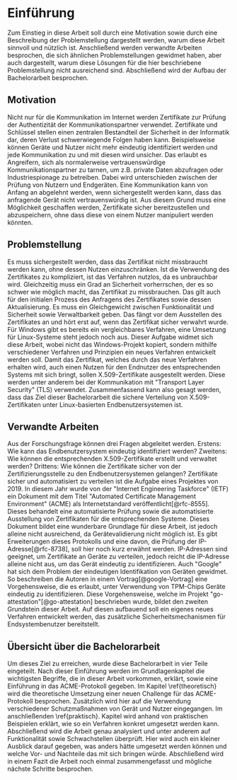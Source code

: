 # Einführung
Zum Einstieg in diese Arbeit soll durch eine Motivation sowie durch eine Beschreibung der Problemstellung dargestellt werden, warum diese Arbeit sinnvoll und nützlich ist. Anschließend werden verwandte Arbeiten besprochen, die sich ähnlichen Problemstellungen gewidmet haben, aber auch dargestellt, warum diese Lösungen für die hier beschriebene Problemstellung nicht ausreichend sind. Abschließend wird der Aufbau der Bachelorarbeit besprochen.

## Motivation
Nicht nur für die Kommunikation im Internet werden Zertifikate zur Prüfung der Authentizität der Kommunikationspartner verwendet. Zertifikate und Schlüssel stellen einen zentralen Bestandteil der Sicherheit in der Informatik dar, deren Verlust schwerwiegende Folgen haben kann. Beispielsweise können Geräte und Nutzer nicht mehr eindeutig identifiziert werden und jede Kommunikation zu und mit diesen wird unsicher. Das erlaubt es Angreifern, sich als normalerweise vertrauenswürdige Kommunikationspartner zu tarnen, um z.B. private Daten abzufragen oder Industriespionage zu betreiben. Dabei wird unterschieden zwischen der Prüfung von Nutzern und Endgeräten. Eine Kommunikation kann von Anfang an abgelehnt werden, wenn sichergestellt werden kann, dass das anfragende Gerät nicht vertrauenswürdig ist. Aus diesem Grund muss eine Möglichkeit geschaffen werden, Zertifikate sicher bereitzustellen und abzuspeichern, ohne dass diese von einem Nutzer manipuliert werden könnten.

## Problemstellung
Es muss sichergestellt werden, dass das Zertifikat nicht missbraucht werden kann, ohne dessen Nutzen einzuschränken. Ist die Verwendung des Zertifikates zu kompliziert, ist das Verfahren nutzlos, da es unbrauchbar wird. Gleichzeitig muss ein Grad an Sicherheit vorherrschen, der es so schwer wie möglich macht, das Zertifikat zu missbrauchen. Das gilt auch für den initialen Prozess des Anfragens des Zertifikates sowie dessen Aktualisierung. Es muss ein Gleichgewicht zwischen Funktionalität und Sicherheit sowie Verwaltbarkeit geben. Das fängt vor dem Ausstellen des Zertifikates an und hört erst auf, wenn das Zertifikat sicher verwahrt wurde. Für Windows gibt es bereits ein vergleichbares Verfahren, eine Umsetzung für Linux-Systeme steht jedoch noch aus. Dieser Aufgabe widmet sich diese Arbeit, wobei nicht das Windows-Projekt kopiert, sondern mithilfe verschiedener Verfahren und Prinzipien ein neues Verfahren entwickelt werden soll. Damit das Zertifikat, welches durch das neue Verfahren erhalten wird, auch einen Nutzen für den Endnutzer des entsprechenden Systems mit sich bringt, sollen X.509-Zertifikate ausgestellt werden. Diese werden unter anderem bei der Kommunikation mit "Transport Layer Security" (TLS) verwendet. Zusammenfassend kann also gesagt werden, dass das Ziel dieser Bachelorarbeit die sichere Verteilung von X.509-Zertifikaten unter Linux-basierten Endbenutzersystemen ist.

## Verwandte Arbeiten
Aus der Forschungsfrage können drei Fragen abgeleitet werden. Erstens: Wie kann das Endbenutzersystem eindeutig identifiziert werden? Zweitens: Wie können die entsprechenden X.509-Zertifikate erstellt und verwaltet werden? Drittens: Wie können die Zertifikate sicher von der Zertifizierungsstelle zu den Endbenutzersystemen gelangen?
Zertifikate sicher und automatisiert zu verteilen ist die Aufgabe eines Projektes von 2019. In diesem Jahr wurde von der "Internet Engineering Taskforce" (IETF) ein Dokument mit dem Titel "Automated Certificate Management Environment" (ACME) als Internetstandard veröffentlicht[@rfc-8555]. Dieses behandelt eine automatisierte Prüfung sowie die automatisierte Ausstellung von Zertifikaten für die entsprechenden Systeme. Dieses Dokument bildet eine wunderbare Grundlage für diese Arbeit, ist jedoch alleine nicht ausreichend, da Gerätevalidierung nicht möglich ist. Es gibt Erweiterungen dieses Protokolls und eine davon, die Prüfung der IP-Adresse[@rfc-8738], soll hier noch kurz erwähnt werden. IP-Adressen sind geeignet, um Zertifikate an Geräte zu verteilen, jedoch reicht die IP-Adresse alleine nicht aus, um das Gerät eindeutig zu identifizieren. Auch "Google" hat sich dem Problem der eindeutigen Identifikation von Geräten gewidmet. So beschreiben die Autoren in einem Vortrag[@google-Vortrag] eine Vorgehensweise, die es erlaubt, unter Verwendung von TPM-Chips Geräte eindeutig zu identifizieren. Diese Vorgehensweise, welche im Projekt "go-attestation"[@go-attestation] beschrieben wurde, bildet den zweiten Grundstein dieser Arbeit. Auf diesen aufbauend soll ein eigenes neues Verfahren entwickelt werden, das zusätzliche Sicherheitsmechanismen für Endsystembenutzer bereitstellt.

## Übersicht über die Bachelorarbeit
Um dieses Ziel zu erreichen, wurde diese Bachelorarbeit in vier Teile eingeteilt. Nach dieser Einführung werden im Grundlagenkapitel die wichtigsten Begriffe, die in dieser Arbeit vorkommen, erklärt, sowie eine Einführung in das ACME-Protokoll gegeben. Im Kapitel \ref{theoretisch} wird die theoretische Umsetzung einer neuen Challenge für das ACME-Protokoll besprochen. Zusätzlich wird hier auf die Verwendung verschiedener Schutzmaßnahmen von Gerät und Nutzer eingegangen. Im anschließenden \ref{praktisch}. Kapitel wird anhand von praktischen Beispielen erklärt, wie so ein Verfahren konkret umgesetzt werden kann. Abschließend wird die Arbeit genau analysiert und unter anderem auf Funktionalität sowie Schwachstellen überprüft. Hier wird auch ein kleiner Ausblick darauf gegeben, was anders hätte umgesetzt werden können und welche Vor- und Nachteile das mit sich bringen würde. Abschließend wird in einem Fazit die Arbeit noch einmal zusammengefasst und mögliche nächste Schritte besprochen.
